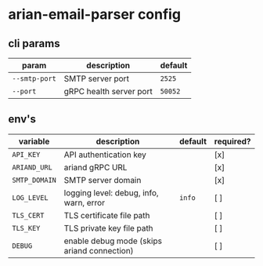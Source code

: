 # arian-email-parser config

## cli params

| param         | description             | default |
|---------------|-------------------------|---------|
| `--smtp-port` | SMTP server port        | `2525`  |
| `--port`      | gRPC health server port | `50052` |

## env's

| variable      | description                                 | default | required? |
|---------------|---------------------------------------------|---------|-----------|
| `API_KEY`     | API authentication key                      |         | [x]       |
| `ARIAND_URL`  | ariand gRPC URL                             |         | [x]       |
| `SMTP_DOMAIN` | SMTP server domain                          |         | [x]       |
| `LOG_LEVEL`   | logging level: debug, info, warn, error     | `info`  | [ ]       |
| `TLS_CERT`    | TLS certificate file path                   |         | [ ]       |
| `TLS_KEY`     | TLS private key file path                   |         | [ ]       |
| `DEBUG`       | enable debug mode (skips ariand connection) |         | [ ]       |
